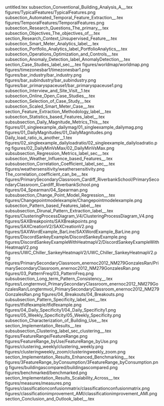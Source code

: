untitled.tex
subsection_Conventional_Building_Analysis_A__.tex
figures/TypicalFeatures/TypicalFeatures.png
subsection_Automated_Temporal_Feature_Extraction__.tex
figures/TemporalFeatures/TemporalFeatures.png
subsection_Research_Questions_The_primary__.tex
subsection_Objectives_The_objectives_of__.tex
section_Research_Context_Unsupervised_Feature__.tex
subsection_Smart_Meter_Analytics_label__.tex
subsection_Portfolio_Analytics_label_PortfolioAnalytics__.tex
subsection_Operations_Optimization_and_Controls__.tex
subsection_Anomaly_Detection_label_AnomalyDetection__.tex
section_Case_Studies_label_sec__.tex
figures/worldmap/worldmap.png
figures/timezonesbar1/timezonesbar1.png
figures/bar_industry/bar_industry.png
figures/bar_subindustry/bar_subindustry.png
figures/bar_primaryspaceuse1/bar_primaryspaceuse1.png
subsection_Interview_and_Site_Visit__1.tex
subsection_Online_Open_Case_Studies__.tex
subsection_Selection_of_Case_Study__.tex
subsection_Scaled_Smart_Meter_Case__.tex
section_Feature_Extraction_Methodology_label__.tex
subsection_Statistics_based_Features_label__.tex
subsubsection_Daily_Magnitude_Metrics_This__.tex
figures/01_singleexample_dailymag/01_singleexample_dailymag.png
figures/01_DailyMagnitudes/01_DailyMagnitudes.png
Daily_load_ratio_is_another__1.tex
figures/02_singleexample_dailyloadratio/02_singleexample_dailyloadratio.png
figures/02_DailyMinVsMax/02_DailyMinVsMax.png
subsubsection_Regression_Metrics_label_sec__.tex
subsection_Weather_Influence_based_Features__.tex
subsubsection_Correlation_Coefficient_label_sec__.tex
figures/weathersensitivity/weathersensitivity.png
The_correlation_coefficient_can_be__.tex
figures/PrimarySecondaryClassroom_Cardiff_RiverbankSchool/PrimarySecondaryClassroom_Cardiff_RiverbankSchool.png
figures/04_Spearman/04_Spearman.png
subsubsection_Change_Point_Model_Regression__.tex
figures/Changepointmodelexample/Changepointmodelexample.png
subsection_Pattern_based_Features_label__.tex
subsubsection_Dirunal_Pattern_Extraction_label__.tex
figures/ClusteringProcessDiagram_V4/ClusteringProcessDiagram_V4.png
figures/SAXBreakpoints/SAXBreakpoints.png
figures/SAXCreationV2/SAXCreationV2.png
figures/SAXWordExample_BarLine/SAXWordExample_BarLine.png
figures/DiscordSankeyExample/DiscordSankeyExample.png
figures/DiscordSankeyExampleWithHeatmapV2/DiscordSankeyExampleWithHeatmapV2.png
figures/UWC_Chiller_SankeyHeatmapV2/UWC_Chiller_SankeyHeatmapV2.png
figures/PrimarySecondaryClassroom_enernoc2012_NM279GonzalesRan/PrimarySecondaryClassroom_enernoc2012_NM279GonzalesRan.png
figures/03_PatternFreq/03_PatternFreq.png
subsubsection_Long_term_Pattern_Consistency__.tex
figures/Longtermvol_PrimarySecondaryClassroom_enernoc2012_NM279GonzalesRan/Longtermvol_PrimarySecondaryClassroom_enernoc2012_NM279GonzalesRan.png
figures/04_Breakouts/04_Breakouts.png
subsubsection_Pattern_Specificity_label_sec__.tex
figures/tfidfexample/tfidfexample.png
figures/04_Daily_Specificity1/04_Daily_Specificity1.png
figures/05_Weekly_Specificity/05_Weekly_Specificity.png
subsection_Characterization_of_Building_Use__.tex
section_Implementation_Results__.tex
subsubsection_Clustering_label_sec_clustering__.tex
figures/FeatureRange/FeatureRange.png
figures/FeatureRange_byUse/FeatureRange_byUse.png
figures/clustering_weekly/clustering_weekly.png
figures/clusteringweekly_zoom/clusteringweekly_zoom.png
section_Implementation_Results_Enhanced_Benchmarking__.tex
figures/3FeatureRange_byConsumption/3FeatureRange_byConsumption.png
figures/buildingascompared/buildingascompared.png
figures/benchmarked/benchmarked.png
section_Implementation_Results_Scalability_Across__.tex
figures/measures/measures.png
figures/classificationconfusionmatrix/classificationconfusionmatrix.png
figures/classificationimprovement_AMI/classificationimprovement_AMI.png
section_Conclusion_and_Outlook_label__.tex